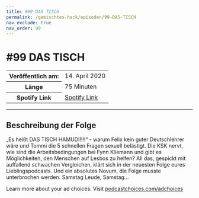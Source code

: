 ```yaml
---
title: #99 DAS TISCH
permalink: /gemischtes-hack/episoden/99-DAS-TISCH
nav_exclude: true
nav_order: 99
---
```


# #99 DAS TISCH
<table class="resp-table dcf-table dcf-table-responsive dcf-table-bordered dcf-table-striped dcf-w-100%">
                    <tbody>
                        <tr>
                            <th scope="row">Veröffentlich am:</th>
                            <td data-label="Veröffentlich am:">14. April 2020</td>
                        </tr>
                        <tr>
                            <th scope="row">Länge </th>
                            <td data-label="Länge ">75 Minuten</td>
                        </tr><tr>
                                <th scope="row">Spotify Link</th>
                                <td data-label="Spotify Link"><a href="https://open.spotify.com/episode/5vfon7bttkjBwJqiTHESnS">Spotify Link</a></td>
                            </tr></tbody>
                </table>

***

## Beschreibung der Folge

<div>
<p>„Es heißt DAS TISCH HAMUDI!!!!“ - warum Felix kein guter Deutschlehrer wäre und Tommi die 5 schnellen Fragen sexuell belästigt. Die KSK nervt, wie sind die Arbeitsbedingungen bei Fynn Kliemann und gibt es Möglichkeiten, den Menschen auf Lesbos zu helfen? All das, gespickt mit auffallend schwachen Vergleichen, klärt sich in der neuesten Folge eures Lieblingspodcasts. Und ein absolutes Novum, die Folge musste unterbrochen werden. Samstag Leude, Samstag...</p><p> </p><p>Learn more about your ad choices. Visit <a href="https://podcastchoices.com/adchoices">podcastchoices.com/adchoices</a></p>  
</div>

